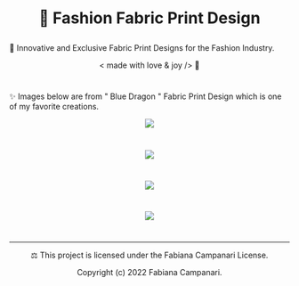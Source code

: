 # <p align="center"> 👗 Fashion Fabric Print Design </p>

🌟 Innovative and Exclusive Fabric Print Designs for the Fashion Industry.  

 <p align="center"> < made with love & joy /> 🤎 </p>
 
 #
 
✨ Images below are from " Blue Dragon " Fabric Print Design which is one of my favorite creations.
 
  <p align="center">
 <img src="https://user-images.githubusercontent.com/113218619/210438695-3090a4d4-d53b-428e-ba6b-c56e44c1105e.jpeg" />
   
 #

<p align="center">
 <img src="https://user-images.githubusercontent.com/113218619/211163770-128394e8-28ab-4d2f-be52-26fe18973ea3.png" />
   
#
 
<p align="center">
 <img src="https://user-images.githubusercontent.com/113218619/211163974-cdb8e6f8-fe18-4062-a22f-9eb40a883eb1.jpeg" />

   #
   
   <p align="center">
 <img src="https://user-images.githubusercontent.com/113218619/211164259-6e55cf57-4ad4-456f-96d4-7850e73a5ca8.jpeg" />
 
 #
 
_________________________

<p align="center"> ⚖︎ This project is licensed under the Fabiana Campanari License. </p>

<p align="center"> Copyright (c) 2022 Fabiana Campanari. </p>



